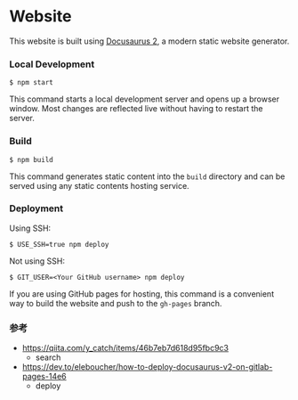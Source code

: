# Website

This website is built using [Docusaurus 2](https://docusaurus.io/), a modern static website generator.

### Local Development

```
$ npm start
```

This command starts a local development server and opens up a browser window. Most changes are reflected live without having to restart the server.

### Build

```
$ npm build
```

This command generates static content into the `build` directory and can be served using any static contents hosting service.

### Deployment

Using SSH:

```
$ USE_SSH=true npm deploy
```

Not using SSH:

```
$ GIT_USER=<Your GitHub username> npm deploy
```

If you are using GitHub pages for hosting, this command is a convenient way to build the website and push to the `gh-pages` branch.

### 参考

- https://qiita.com/y_catch/items/46b7eb7d618d95fbc9c3
  - search
- https://dev.to/eleboucher/how-to-deploy-docusaurus-v2-on-gitlab-pages-14e6
  - deploy
